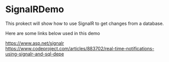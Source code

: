 # SignalRDemo

This prokect will show how to use SignalR to get changes from a database.

Here are some links below used in this demo

  https://www.asp.net/signalr</br>
  https://www.codeproject.com/articles/883702/real-time-notifications-using-signalr-and-sql-depe
  
  
